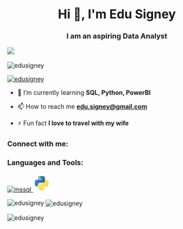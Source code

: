 <h1 align="center">Hi 👋, I'm Edu Signey</h1>
<h3 align="center">I am an aspiring Data Analyst</h3>
<img align="right alt="Coding" witdth="400" src="https://media0.giphy.com/media/Ll22OhMLAlVDb8UQWe/giphy.gif">

<p align="left"> <img src="https://komarev.com/ghpvc/?username=edusigney&label=Profile%20views&color=0e75b6&style=flat" alt="edusigney" /> </p>

<p align="left"> <a href="https://github.com/ryo-ma/github-profile-trophy"><img src="https://github-profile-trophy.vercel.app/?username=edusigney" alt="edusigney" /></a> </p>

- 🌱 I’m currently learning **SQL, Python, PowerBI**

- 📫 How to reach me **edu.signey@gmail.com**

- ⚡ Fun fact **I love to travel with my wife**

<h3 align="left">Connect with me:</h3>
<p align="left">
</p>

<h3 align="left">Languages and Tools:</h3>
<p align="left"> <a href="https://www.microsoft.com/en-us/sql-server" target="_blank" rel="noreferrer"> <img src="https://www.svgrepo.com/show/303229/microsoft-sql-server-logo.svg" alt="mssql" width="40" height="40"/> </a> <a href="https://www.python.org" target="_blank" rel="noreferrer"> <img src="https://raw.githubusercontent.com/devicons/devicon/master/icons/python/python-original.svg" alt="python" width="40" height="40"/> </a> </p>

<p><img align="left" src="https://github-readme-stats.vercel.app/api/top-langs?username=edusigney&show_icons=true&locale=en&layout=compact" alt="edusigney" /></p>

<p>&nbsp;<img align="center" src="https://github-readme-stats.vercel.app/api?username=edusigney&show_icons=true&locale=en" alt="edusigney" /></p>

<p><img align="center" src="https://github-readme-streak-stats.herokuapp.com/?user=edusigney&" alt="edusigney" /></p>
